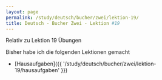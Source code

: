 ```yaml
---
layout: page
permalink: /study/deutsch/bucher/zwei/lektion-19/
title: Deutsch - Bucher Zwei - Lektion #19
---
```


Relativ zu Lektion 19 Übungen

Bisher habe ich die folgenden Lektionen gemacht

* [Hausaufgaben]({{ '/study/deutsch/bucher/zwei/lektion-19/hausaufgaben' }})
